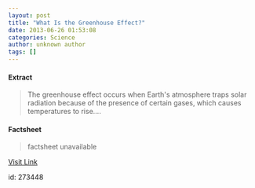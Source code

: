 ```yaml
---
layout: post
title: "What Is the Greenhouse Effect?"
date: 2013-06-26 01:53:08
categories: Science
author: unknown author
tags: []
---
```



#### Extract
>The greenhouse effect occurs when Earth's atmosphere traps solar radiation because of the presence of certain gases, which causes temperatures to rise....

#### Factsheet
>factsheet unavailable

[Visit Link](http://www.livescience.com/37743-greenhouse-effect.html)

id:  273448


